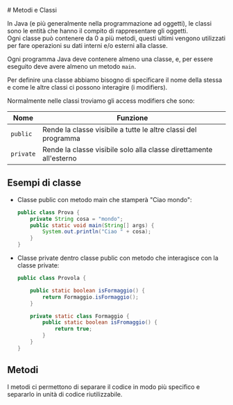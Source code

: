 # Metodi e Classi

In Java (e più generalmente nella programmazione ad oggetti), le classi sono le entità che hanno il compito di rappresentare gli oggetti.  
Ogni classe può contenere da 0 a più metodi, questi ultimi vengono utilizzati per fare operazioni su dati interni e/o esterni alla classe.

Ogni programma Java deve contenere almeno una classe, e, per essere eseguito deve avere almeno un metodo `main`.

Per definire una classe abbiamo bisogno di specificare il nome della stessa e come le altre classi ci possono interagire (i modifiers).

Normalmente nelle classi troviamo gli access modifiers che sono:

| Nome | Funzione |
|---|---|
| `public` | Rende la classe visibile a tutte le altre classi del programma |
| `private` | Rende la classe visibile solo alla classe direttamente all'esterno |

## Esempi di classe

- Classe public con metodo main che stamperà "Ciao mondo":
    ```java
    public class Prova {
        private String cosa = "mondo";
        public static void main(String[] args) {
            System.out.println("Ciao " + cosa);
        }
    }
    ```
- Classe private dentro classe public con metodo che interagisce con la classe private:
    ```java
    public class Provola {

        public static boolean isFormaggio() {
            return Formaggio.isFormaggio();
        }

        private static class Formaggio {
            public static boolean isFromaggio() {
                return true;
            }
        }
    }
    ```

## Metodi

I metodi ci permettono di separare il codice in modo più specifico e separarlo in unità di codice riutilizzabile.
